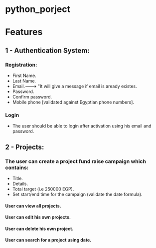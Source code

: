 # python_porject
# Features
## 1 - Authentication System:
### Registration:
- First Name.
- Last Name.
- Email.---> "It will give a message if email is aready existes.
- Password.
- Confirm password.
- Mobile phone [validated against Egyptian phone numbers].

### Login
 - The user should be able to login after activation using his email and password.
 
 ## 2 - Projects:
 ### The user can create a project fund raise campaign which contains:
- Title.
- Details.
- Total target (i.e 250000 EGP).
- Set start/end time for the campaign (validate the date formula).

#### User can view all projects.
#### User can edit his own projects.
#### User can delete his own project.
#### User can search for a project using date.
 


